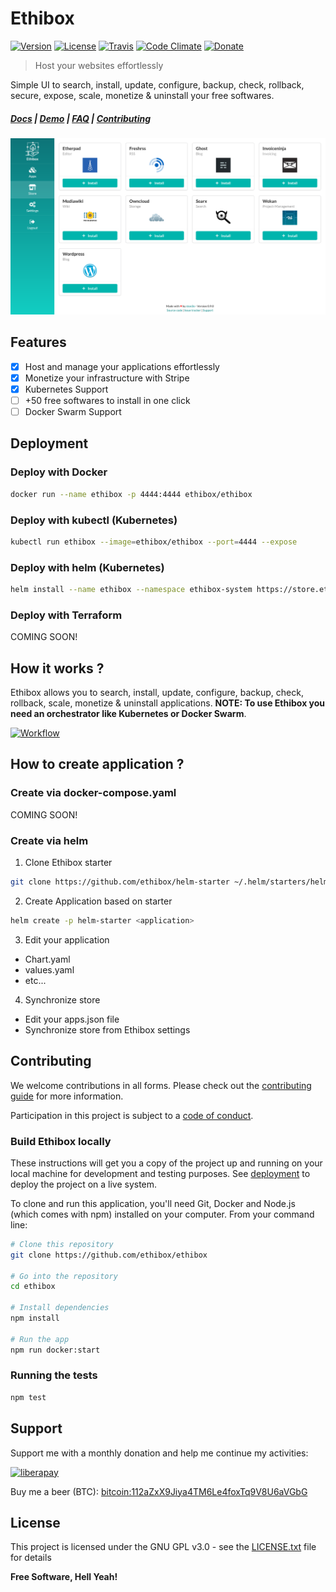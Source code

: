 # Ethibox

[![Version](https://img.shields.io/github/tag/ethibox/ethibox.svg?label=version&style=flat-square&colorA=0d7377&colorB=44c2c7)](https://github.com/ethibox/ethibox/releases)
[![License](https://img.shields.io/badge/license-GPL%20v3%2B-yellow.svg?style=flat-square&colorA=0d7377&colorB=44c2c7)](https://raw.githubusercontent.com/ethibox/ethibox/master/LICENSE.txt)
[![Travis](https://img.shields.io/travis/ethibox/ethibox.svg?style=flat-square&colorA=0d7377&colorB=44c2c7)](https://travis-ci.org/ethibox/ethibox/branches)
[![Code Climate](https://img.shields.io/codeclimate/maintainability/ethibox/ethibox.svg?style=flat-square&colorA=0d7377&colorB=44c2c7)](https://codeclimate.com/github/ethibox/ethibox)
[![Donate](https://img.shields.io/badge/donate-liberapay-blue.svg?style=flat-square&colorA=0d7377&colorB=44c2c7)](https://liberapay.com/ston3o/donate)

> Host your websites effortlessly

Simple UI to search, install, update, configure, backup, check, rollback, secure, expose, scale, monetize & uninstall your free softwares.

##### [Docs](https://ethibox.io) | [Demo](https://demo.ethibox.fr) | [FAQ](https://ethibox.fr/faq) | [Contributing](https://github.com/ethibox/ethibox/blob/master/.github/CONTRIBUTING.md)

![screenshot](docs/images/screenshot.png)

## Features

* [x] Host and manage your applications effortlessly
* [x] Monetize your infrastructure with Stripe
* [x] Kubernetes Support
* [ ] +50 free softwares to install in one click
* [ ] Docker Swarm Support

## Deployment

### Deploy with Docker

```bash
docker run --name ethibox -p 4444:4444 ethibox/ethibox
```

### Deploy with kubectl (Kubernetes)

```bash
kubectl run ethibox --image=ethibox/ethibox --port=4444 --expose
```

### Deploy with helm (Kubernetes)

```bash
helm install --name ethibox --namespace ethibox-system https://store.ethibox.io/packages/ethibox-0.1.0.tgz
```

### Deploy with Terraform

COMING SOON!

## How it works ?

Ethibox allows you to search, install, update, configure, backup, check, rollback, scale, monetize & uninstall applications.
**NOTE: To use Ethibox you need an orchestrator like Kubernetes or Docker Swarm**.

[![Workflow](docs/images/workflow.png)](https://www.draw.io/#Hethibox/ethibox/master/docs/images/workflow.png)

## How to create application ?

### Create via docker-compose.yaml

COMING SOON!

### Create via helm

1) Clone Ethibox starter

```bash
git clone https://github.com/ethibox/helm-starter ~/.helm/starters/helm-starter
```

2) Create Application based on starter

```bash
helm create -p helm-starter <application>
```

3) Edit your application

- Chart.yaml
- values.yaml
- etc...

4) Synchronize store

- Edit your apps.json file
- Synchronize store from Ethibox settings

## Contributing

We welcome contributions in all forms. Please check out the [contributing guide](https://github.com/ethibox/ethibox/blob/master/.github/CONTRIBUTING.md) for more information.

Participation in this project is subject to a [code of conduct](https://github.com/ethibox/ethibox/blob/master/.github/CODE_OF_CONDUCT.md).

### Build Ethibox locally

These instructions will get you a copy of the project up and running on your local machine for development and testing purposes. See [deployment](#Deployment) to deploy the project on a live system.

To clone and run this application, you'll need Git, Docker and Node.js (which comes with npm) installed on your computer. From your command line:

```bash
# Clone this repository
git clone https://github.com/ethibox/ethibox

# Go into the repository
cd ethibox

# Install dependencies
npm install

# Run the app
npm run docker:start
```

### Running the tests

```bash
npm test
```

## Support

Support me with a monthly donation and help me continue my activities:

[![liberapay](https://liberapay.com/assets/widgets/donate.svg)](https://liberapay.com/ston3o/donate)

Buy me a beer (BTC): [bitcoin:112aZxX9Jiya4TM6Le4foxTq9V8U6aVGbG](112aZxX9Jiya4TM6Le4foxTq9V8U6aVGbG)

## License

This project is licensed under the GNU GPL v3.0 - see the [LICENSE.txt](https://raw.githubusercontent.com/ethibox/ethibox/master/LICENSE.txt) file for details

**Free Software, Hell Yeah!**
